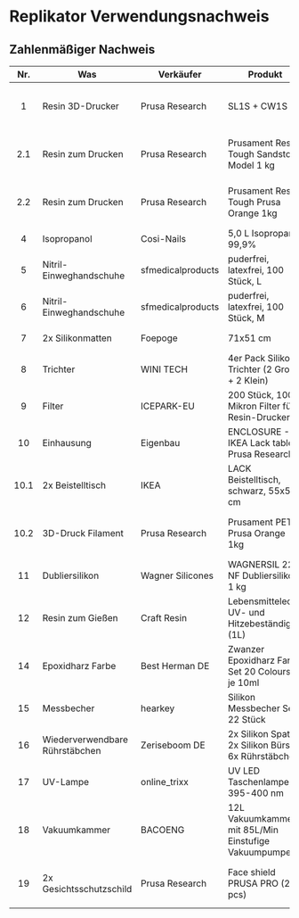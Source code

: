# Replikator Verwendungsnachweis


## Zahlenmäßiger Nachweis

|  Nr.  | Was                            | Verkäufer         | Produkt                                               | Link |      Preis |   Rabatt | Bestelldatum | Lieferdatum | Beleg                                                                                                                                                                                       |
| :---: | ------------------------------ | ----------------- | ----------------------------------------------------- | ---- | ---------: | -------: | :----------: | :---------: | ------------------------------------------------------------------------------------------------------------------------------------------------------------------------------------------- |
|   1   | Resin 3D-Drucker               | Prusa Research    | SL1S + CW1S                                           | [15] | 2.432,95 € | 128,05 € |  07.04.2022  |             | [Resin 3D-Drucker + Resin zum Drucken + 3D-Druck Filament - Prusa Research.pdf](Belege/Resin%203D-Drucker%20+%20Resin%20zum%20Drucken%20+%203D-Druck%20Filament%20-%20Prusa%20Research.pdf) |
|  2.1  | Resin zum Drucken              | Prusa Research    | Prusament Resin Tough Sandstone Model 1 kg            | [37] |    65,55 € |   3,45 € |  07.04.2022  |             | [Resin 3D-Drucker + Resin zum Drucken + 3D-Druck Filament - Prusa Research.pdf](Belege/Resin%203D-Drucker%20+%20Resin%20zum%20Drucken%20+%203D-Druck%20Filament%20-%20Prusa%20Research.pdf) |
|  2.2  | Resin zum Drucken              | Prusa Research    | Prusament Resin Tough Prusa Orange 1kg                | [39] |     0,00 € |  69,00 € |  07.04.2022  |             | [Resin 3D-Drucker + Resin zum Drucken + 3D-Druck Filament - Prusa Research.pdf](Belege/Resin%203D-Drucker%20+%20Resin%20zum%20Drucken%20+%203D-Druck%20Filament%20-%20Prusa%20Research.pdf) |
|   4   | Isopropanol                    | Cosi-Nails        | 5,0 L Isopropanol 99,9%                               | [36] |    24,90 € |   0,00 € |  04.04.2022  | 11.04.2022  | [Isopropanol - Cosi-Nails.pdf](Belege/Isopropanol%20-%20Cosi-Nails.pdf)                                                                                                                     |
|   5   | Nitril-Einweghandschuhe        | sfmedicalproducts | puderfrei, latexfrei, 100 Stück, L                    | [19] |    12,99 € |   0,00 € |  31.03.2022  | 04.04.2022  | [Einweghandschuhe - sfmedicalproducts.pdf](Belege/Einweghandschuhe%20-%20sfmedicalproducts.pdf)                                                                                             |
|   6   | Nitril-Einweghandschuhe        | sfmedicalproducts | puderfrei, latexfrei, 100 Stück, M                    | [20] |    12,99 € |   0,00 € |  31.03.2022  | 04.04.2022  | [Einweghandschuhe - sfmedicalproducts.pdf](Belege/Einweghandschuhe%20-%20sfmedicalproducts.pdf)                                                                                             |
|   7   | 2x Silikonmatten               | Foepoge           | 71x51 cm                                              | [21] |    37,78 € |   0,00 € |  01.04.2022  | 04.04.2022  | [Silikonmatte - Foepoge.pdf](Belege/Messbecher%20-%20hearkey.pdf)                                                                                                                           |
|   8   | Trichter                       | WINI TECH         | 4er Pack Silikon-Trichter (2 Groß + 2 Klein)          | [22] |     7,99 € |   0,00 € |  04.04.2022  | 06.04.2022  | [Trichter - WINI TECH.pdf](Belege/Trichter%20-%20WINI%20TECH.pdf)                                                                                                                           |
|   9   | Filter                         | ICEPARK-EU        | 200 Stück, 100 Mikron Filter für Resin-Drucker        | [23] |    11,89 € |   0,00 € |  04.04.2022  | 05.04.2022  | [Filter - ICEPARK-EU.pdf](Belege/Filter%20-%20ICEPARK-EU.pdf)                                                                                                                               |
|  10   | Einhausung                     | Eigenbau          | ENCLOSURE - IKEA Lack table - Prusa Research          | [24] |            |          |              |             |                                                                                                                                                                                             |
| 10.1  | 2x Beistelltisch               | IKEA              | LACK Beistelltisch, schwarz, 55x55 cm                 | [35] |    17,88 € |   0,00 € |  01.04.2022  | 01.04.2022  | [Beistelltisch - IKEA.pdf](Belege/Beistelltisch%20-%20IKEA.pdf)                                                                                                                             |
| 10.2  | 3D-Druck Filament              | Prusa Research    | Prusament PETG Prusa Orange 1kg                       | [38] |    28,49 € |   1,50 € |  07.04.2022  |             | [Resin 3D-Drucker + Resin zum Drucken + 3D-Druck Filament - Prusa Research.pdf](Belege/Resin%203D-Drucker%20+%20Resin%20zum%20Drucken%20+%203D-Druck%20Filament%20-%20Prusa%20Research.pdf) |
|  11   | Dubliersilikon                 | Wagner Silicones  | WAGNERSIL 22 NF Dubliersilikon, 1 kg                  | [25] |    40,68 € |   0,00 € |  04.04.2022  | 07.04.2022  | [Dubliersilikon - Wagner Silicones.pdf](Belege/Dubliersilikon%20-%20Wagner%20Silicones.pdf)                                                                                                 |
|  12   | Resin zum Gießen               | Craft Resin       | Lebensmittelecht,  UV- und Hitzebeständig (1L)        | [26] |     0,00 € |  39,99 € |  01.04.2022  | 13.04.2022  |                                                                                                                                                                                             |
|  14   | Epoxidharz Farbe               | Best Herman DE    | Zwanzer Epoxidharz Farbe Set 20 Colours - je 10ml     | [28] |    14,44 € |   0,00 € |  04.04.2022  | 05.04.2022  | [Epoxidharz Farbe - Best Herman DE.pdf](Belege/Epoxidharz%20Farbe%20-%20Best%20Herman%20DE.pdf)                                                                                             |
|  15   | Messbecher                     | hearkey           | Silikon Messbecher Set 22 Stück                       | [29] |    12,59 € |   1,40 € |  31.03.2022  | 01.04.2022  | [Messbecher - hearkey.pdf](Belege/Messbecher%20-%20hearkey.pdf)                                                                                                                             |
|  16   | Wiederverwendbare Rührstäbchen | Zeriseboom DE     | 2x Silikon Spatel, 2x Silikon Bürste, 6x Rührstäbchen | [30] |    12,99 € |   0,00 € |  01.04.2022  | 04.04.2022  | [Rührstäbchen - Zeriseboom DE.pdf](Belege/Rührstäbchen%20-%20Zeriseboom%20DE.pdf)                                                                                                           |
|  17   | UV-Lampe                       | online_trixx      | UV LED Taschenlampe, 395-400 nm                       | [31] |    19,90 € |   0,00 € |  04.04.2022  | 07.04.2022  | [UV-Lampe - online_trixx.pdf](Belege/UV-Lampe%20-%20online_trixx.pdf)                                                                                                                       |
|  18   | Vakuumkammer                   | BACOENG           | 12L Vakuumkammer mit 85L/Min Einstufige Vakuumpumpe   | [32] |   189,99 € |   0,00 € |  01.04.2022  | 04.04.2022  | [Vakuumkammer - BACOENG.pdf](Belege/Vakuumkammer%20-%20BACOENG.pdf)                                                                                                                         |
|  19   | 2x Gesichtsschutzschild        | Prusa Research    | Face shield PRUSA PRO (2 pcs)                         | [40] |     0,00 € |  11,64 € |  07.04.2022  |             | [Resin 3D-Drucker + Resin zum Drucken + 3D-Druck Filament - Prusa Research.pdf](Belege/Resin%203D-Drucker%20+%20Resin%20zum%20Drucken%20+%203D-Druck%20Filament%20-%20Prusa%20Research.pdf) |


[15]: https://www.prusa3d.com/de/produkt/original-prusa-sl1s-speed-3d-printer-cw1s-bundle
[19]: https://smile.amazon.de/dp/B00X81MA0Q
[20]: https://smile.amazon.de/dp/B00X81M4FW
[21]: https://smile.amazon.de/dp/B09KV3SG8W
[22]: https://smile.amazon.de/dp/B07PWDWGJ7
[23]: https://smile.amazon.de/dp/B087TB19MS
[24]: https://www.prusaprinters.org/prints/17-original-prusa-i3-mk3-enclosure-ikea-lack-table-pr
[25]: https://smile.amazon.de/dp/B01703HDWW
[26]: https://smile.amazon.de/dp/B07PN68WXY
[28]: https://smile.amazon.de/dp/B088STZWN7
[29]: https://smile.amazon.de/dp/B0948HLCNH
[30]: https://smile.amazon.de/dp/B094J2R1HR
[31]: https://www.ebay.de/itm/383173499784
[32]: https://smile.amazon.de/dp/B01HRHVXM2
[35]: https://www.ikea.com/de/de/p/lack-beistelltisch-schwarz-20011408
[36]: https://smile.amazon.de/dp/B086ZN38KR
[37]: https://www.prusa3d.com/de/produkt/prusament-resin-tough-sandstone-model-1-kg/
[38]: https://www.prusa3d.com/de/produkt/prusament-petg-prusa-orange-1kg/
[39]: https://www.prusa3d.com/de/produkt/prusament-resin-tough-2/
[40]: https://www.prusa3d.com/de/produkt/face-shield-prusa-pro-2-pcs/